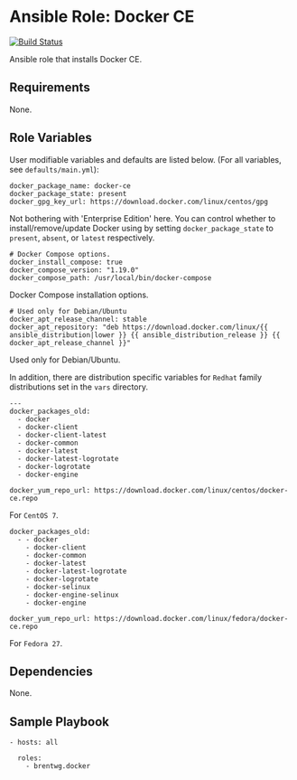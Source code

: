 # Ansible Role: Docker CE
[![Build Status](https://travis-ci.org/brentwg/ansible-role-docker.svg?branch=master)](https://travis-ci.org/brentwg/ansible-role-docker)  

Ansible role that installs Docker CE.

## Requirements  

None.  

## Role Variables  

User modifiable variables and defaults are listed below. (For all variables, see `defaults/main.yml`):  
```
docker_package_name: docker-ce
docker_package_state: present
docker_gpg_key_url: https://download.docker.com/linux/centos/gpg
```  
Not bothering with 'Enterprise Edition' here. You can control whether to install/remove/update Docker using by setting `docker_package_state` to `present`, `absent`, or `latest` respectively.  
```
# Docker Compose options.
docker_install_compose: true
docker_compose_version: "1.19.0"
docker_compose_path: /usr/local/bin/docker-compose
```  
Docker Compose installation options.  
```
# Used only for Debian/Ubuntu
docker_apt_release_channel: stable
docker_apt_repository: "deb https://download.docker.com/linux/{{ ansible_distribution|lower }} {{ ansible_distribution_release }} {{ docker_apt_release_channel }}"
```  
Used only for Debian/Ubuntu.

In addition, there are distribution specific variables for `Redhat` family distributions set in the `vars` directory.  

```
---
docker_packages_old:
  - docker
  - docker-client
  - docker-client-latest
  - docker-common
  - docker-latest
  - docker-latest-logrotate
  - docker-logrotate
  - docker-engine

docker_yum_repo_url: https://download.docker.com/linux/centos/docker-ce.repo
```
For `CentOS 7`.  

```
docker_packages_old:
  - - docker
    - docker-client
    - docker-common
    - docker-latest
    - docker-latest-logrotate
    - docker-logrotate
    - docker-selinux
    - docker-engine-selinux
    - docker-engine
    
docker_yum_repo_url: https://download.docker.com/linux/fedora/docker-ce.repo

```  
For `Fedora 27`.  

## Dependencies

None.  

## Sample Playbook
```
- hosts: all
  
  roles:
    - brentwg.docker
```
